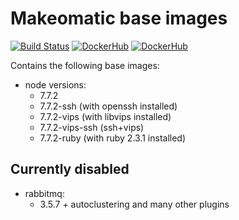 # Makeomatic base images

[![Build Status](https://travis-ci.org/makeomatic/alpine-node.svg?branch=master)](https://travis-ci.org/makeomatic/alpine-node)
[![DockerHub](https://img.shields.io/badge/docker-available-blue.svg)](https://hub.docker.com/r/makeomatic/node)
[![DockerHub](https://img.shields.io/docker/pulls/makeomatic/node.svg)](https://hub.docker.com/r/makeomatic/node)

Contains the following base images:

* node versions:
  - 7.7.2
  - 7.7.2-ssh (with openssh installed)
  - 7.7.2-vips (with libvips installed)
  - 7.7.2-vips-ssh (ssh+vips)
  - 7.7.2-ruby (with ruby 2.3.1 installed)

## Currently disabled

* rabbitmq:
  - 3.5.7 + autoclustering and many other plugins
